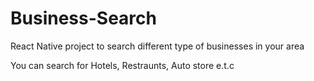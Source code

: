 # Business-Search
React Native project to search different type of businesses in your area

You can search for Hotels, Restraunts, Auto store e.t.c
